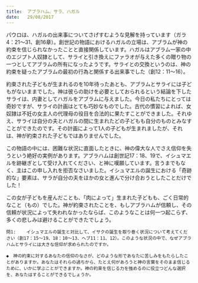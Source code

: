 ```yaml
---
title:  アブラハム、サラ、ハガル
date:   29/08/2017
---
```


パウロは、ハガルの出来事についてさげすむような見解を持っています（ガラ4：21～31、創16章）。創世記の物語におけるハガルの立場は、アブラムが神の約束を信じられなかったことと直接関係しています。ハガルはアブラム一家の中のエジプト人奴隷として、サライと引き換えにファラオが与えた多くの贈り物の一つとしてアブラムの所有になったようです。サライとの交換というのは、神の約束を疑ったアブラムの最初の行為と関係する出来事でした（創12：11～16）。

約束された子どもが生まれるのを10年待ったあとも、アブラムとサライには子どもがないままでした。神は彼らの助けを必要としておられるという結論を下したサライは、内妻としてハガルをアブラムに与えました。今日の私たちにとっては奇妙ですが、サライの計画はとても巧妙なものでした。古代の慣習によれば、女奴隷は不妊の女主人の代理母の役目を合法的に果たすことができました。それゆえ、サライは自分の夫とハガルの間に生まれたどの子どもも自分のものとみなすことができたのです。その計画によって1人の子どもが生まれましたが、それは、神が約束された子どもではありませんでした。

この物語の中には、困難な状況に直面したときに、神の偉大な人でさえ信仰を失うという絶好の実例があります。アブラハムは創世記17：18、19で、イシュマエルを跡継ぎとして受け入れてください、と神に嘆願しています。言うまでもなく、主はこの申し入れを拒否なさいました。イシュマエルの誕生における「奇跡的な」要素は、サラが自分の夫をほかの女と進んで分け合おうとしたことだけでした！

この女が子どもを産んだことも、「肉によって」生まれた子どもも、ごく日常的なこと（もの）でした。神が約束されたことを、もしアブラハムが信頼し、その信頼が状況によって失われなかったならば、このようなことは何一つ起こらず、多くの悲しみは避けることができたでしょう。

`問1:	イシュマエルの誕生と対比して、イサクの誕生を取り巻く状況について考えてください（創17：15～19、18：10～13、ヘブ11：11、12）。このような状況の中で、なぜアブラハムとサライには大きな信仰が求められたのですか。`

`◆　神の約束に対するあなたの信仰のなさが、どのような形であなたに苦しみをもたらしたことがありますか。あなたはそれらの過ちから、たとえ何があろうと神の言葉をそのまま信じるために、いかに学ぶことができますか。神の約束を信じる力を強めるのに役立つどんな選択を、あなたはすることができるでしょうか。`
